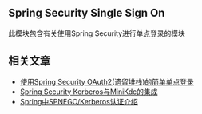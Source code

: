 ## Spring Security Single Sign On

此模块包含有关使用Spring Security进行单点登录的模块

## 相关文章

+ [使用Spring Security OAuth2(遗留堆栈)的简单单点登录](http://tu-yucheng.github.io/springsecurity/2023/05/17/sso-spring-security-oauth2-legacy.html)
+ [Spring Security Kerberos与MiniKdc的集成](http://tu-yucheng.github.io/springsecurity/2023/05/17/spring-security-kerberos-integration.html)
+ [Spring中SPNEGO/Kerberos认证介绍](http://tu-yucheng.github.io/springsecurity/2023/05/17/spring-security-kerberos.html)